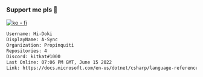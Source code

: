 ### Support me pls 🙏

[![ko - fi](https://ko-fi.com/img/githubbutton_sm.svg)](https://ko-fi.com/O5O4D6DP7)

  ```txt
  Username: Hi-Doki
  DisplayName: A-Sync
  Organization: Propinquiti
  Repositories: 4
  Discord: kitkat#1000
  Last Online: 07:06 PM GMT, June 15 2022
  Link: https://docs.microsoft.com/en-us/dotnet/csharp/language-reference/keywords/async
  ```       